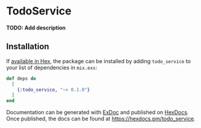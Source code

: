 # TodoService

**TODO: Add description**

## Installation

If [available in Hex](https://hex.pm/docs/publish), the package can be installed
by adding `todo_service` to your list of dependencies in `mix.exs`:

```elixir
def deps do
  [
    {:todo_service, "~> 0.1.0"}
  ]
end
```

Documentation can be generated with [ExDoc](https://github.com/elixir-lang/ex_doc)
and published on [HexDocs](https://hexdocs.pm). Once published, the docs can
be found at <https://hexdocs.pm/todo_service>.

